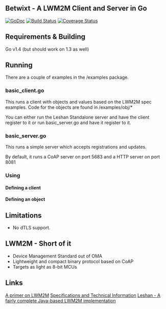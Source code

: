 ## Betwixt - A LWM2M Client and Server in Go
[![GoDoc](https://godoc.org/github.com/zubairhamed/betwixt?status.svg)](https://godoc.org/github.com/zubairhamed/betwixt)
[![Build Status](https://drone.io/github.com/zubairhamed/betwixt/status.png)](https://drone.io/github.com/zubairhamed/betwixt/latest)
[![Coverage Status](https://coveralls.io/repos/zubairhamed/betwixt/badge.svg?branch=master)](https://coveralls.io/r/zubairhamed/betwixt?branch=master)

## Requirements & Building
Go v1.4 (but should work on 1.3 as well)

## Running
There are a couple of examples in the /examples package.

### basic_client.go
This runs a client with objects and values based on the LWM2M spec examples.
Code for the objects are found in /examples/obj/*

You can either run the Leshan Standalone server and have the client register to it or run basic_server.go and have it register to it.

### basic_server.go
This runs a simple server which accepts registrations and updates.

By default, it runs a CoAP server on port 5683 and a HTTP server on port 8081

### Using

#### Defining a client

#### Defining an object

## Limitations
- No dTLS support.

## LWM2M - Short of it
- Device Management Standard out of OMA
- Lightweight and compact binary protocol based on CoAP
- Targets as light as 8-bit MCUs

## Links
[A primer on LWM2M](http://www.slideshare.net/zdshelby/oma-lightweightm2-mtutorial)
[Specifications and Technical Information](http://technical.openmobilealliance.org/Technical/technical-information/release-program/current-releases/oma-lightweightm2m-v1-0)
[Leshan - A fairly complete Java-based LWM2M implementation](https://github.com/eclipse/leshan)


